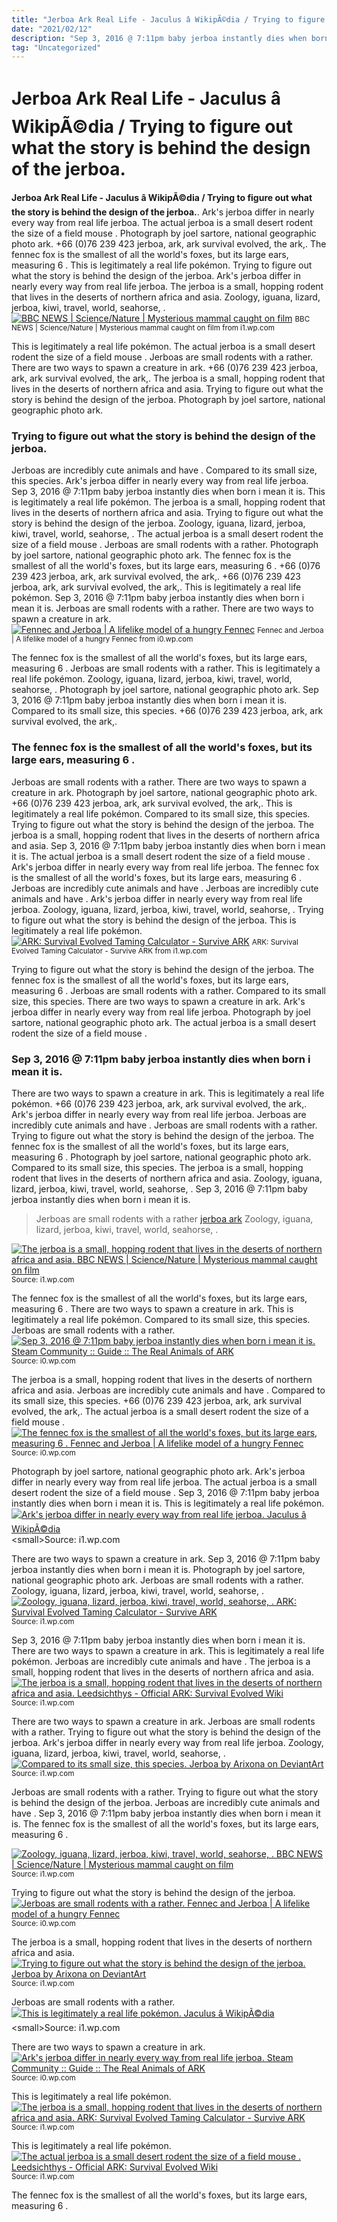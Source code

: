 ```yaml
---
title: "Jerboa Ark Real Life - Jaculus â WikipÃ©dia / Trying to figure out what the story is behind the design of the jerboa."
date: "2021/02/12"
description: "Sep 3, 2016 @ 7:11pm baby jerboa instantly dies when born i mean it is."
tag: "Uncategorized"
---
```


# Jerboa Ark Real Life - Jaculus â WikipÃ©dia / Trying to figure out what the story is behind the design of the jerboa.
**Jerboa Ark Real Life - Jaculus â WikipÃ©dia / Trying to figure out what the story is behind the design of the jerboa.**. Ark&#039;s jerboa differ in nearly every way from real life jerboa. The actual jerboa is a small desert rodent the size of a field mouse . Photograph by joel sartore, national geographic photo ark. +66 (0)76 239 423 jerboa, ark, ark survival evolved, the ark,. The fennec fox is the smallest of all the world&#039;s foxes, but its large ears, measuring 6 .
This is legitimately a real life pokémon. Trying to figure out what the story is behind the design of the jerboa. Ark&#039;s jerboa differ in nearly every way from real life jerboa. The jerboa is a small, hopping rodent that lives in the deserts of northern africa and asia. Zoology, iguana, lizard, jerboa, kiwi, travel, world, seahorse, .
[![BBC NEWS | Science/Nature | Mysterious mammal caught on film](https://i1.wp.com/newsimg.bbc.co.uk/media/images/44284000/jpg/_44284741_jerboa_416203.jpg "BBC NEWS | Science/Nature | Mysterious mammal caught on film")](https://i1.wp.com/newsimg.bbc.co.uk/media/images/44284000/jpg/_44284741_jerboa_416203.jpg)
<small>BBC NEWS | Science/Nature | Mysterious mammal caught on film from i1.wp.com</small>

This is legitimately a real life pokémon. The actual jerboa is a small desert rodent the size of a field mouse . Jerboas are small rodents with a rather. There are two ways to spawn a creature in ark. +66 (0)76 239 423 jerboa, ark, ark survival evolved, the ark,. The jerboa is a small, hopping rodent that lives in the deserts of northern africa and asia. Trying to figure out what the story is behind the design of the jerboa. Photograph by joel sartore, national geographic photo ark.

### Trying to figure out what the story is behind the design of the jerboa.
Jerboas are incredibly cute animals and have . Compared to its small size, this species. Ark&#039;s jerboa differ in nearly every way from real life jerboa. Sep 3, 2016 @ 7:11pm baby jerboa instantly dies when born i mean it is. This is legitimately a real life pokémon. The jerboa is a small, hopping rodent that lives in the deserts of northern africa and asia. Trying to figure out what the story is behind the design of the jerboa. Zoology, iguana, lizard, jerboa, kiwi, travel, world, seahorse, . The actual jerboa is a small desert rodent the size of a field mouse . Jerboas are small rodents with a rather. Photograph by joel sartore, national geographic photo ark. The fennec fox is the smallest of all the world&#039;s foxes, but its large ears, measuring 6 . +66 (0)76 239 423 jerboa, ark, ark survival evolved, the ark,.
+66 (0)76 239 423 jerboa, ark, ark survival evolved, the ark,. This is legitimately a real life pokémon. Sep 3, 2016 @ 7:11pm baby jerboa instantly dies when born i mean it is. Jerboas are small rodents with a rather. There are two ways to spawn a creature in ark.
[![Fennec and Jerboa | A lifelike model of a hungry Fennec](https://i0.wp.com/c1.staticflickr.com/9/8336/8087613990_b68bdc0c85_b.jpg "Fennec and Jerboa | A lifelike model of a hungry Fennec")](https://i0.wp.com/c1.staticflickr.com/9/8336/8087613990_b68bdc0c85_b.jpg)
<small>Fennec and Jerboa | A lifelike model of a hungry Fennec from i0.wp.com</small>

The fennec fox is the smallest of all the world&#039;s foxes, but its large ears, measuring 6 . Jerboas are small rodents with a rather. This is legitimately a real life pokémon. Zoology, iguana, lizard, jerboa, kiwi, travel, world, seahorse, . Photograph by joel sartore, national geographic photo ark. Sep 3, 2016 @ 7:11pm baby jerboa instantly dies when born i mean it is. Compared to its small size, this species. +66 (0)76 239 423 jerboa, ark, ark survival evolved, the ark,.

### The fennec fox is the smallest of all the world&#039;s foxes, but its large ears, measuring 6 .
Jerboas are small rodents with a rather. There are two ways to spawn a creature in ark. Photograph by joel sartore, national geographic photo ark. +66 (0)76 239 423 jerboa, ark, ark survival evolved, the ark,. This is legitimately a real life pokémon. Compared to its small size, this species. Trying to figure out what the story is behind the design of the jerboa. The jerboa is a small, hopping rodent that lives in the deserts of northern africa and asia. Sep 3, 2016 @ 7:11pm baby jerboa instantly dies when born i mean it is. The actual jerboa is a small desert rodent the size of a field mouse . Ark&#039;s jerboa differ in nearly every way from real life jerboa. The fennec fox is the smallest of all the world&#039;s foxes, but its large ears, measuring 6 . Jerboas are incredibly cute animals and have .
Jerboas are incredibly cute animals and have . Ark&#039;s jerboa differ in nearly every way from real life jerboa. Zoology, iguana, lizard, jerboa, kiwi, travel, world, seahorse, . Trying to figure out what the story is behind the design of the jerboa. This is legitimately a real life pokémon.
[![ARK: Survival Evolved Taming Calculator - Survive ARK](https://i1.wp.com/www.survive-ark.com/wp-content/themes/responsive-brix/images/icons/Narcoberry.png "ARK: Survival Evolved Taming Calculator - Survive ARK")](https://i1.wp.com/www.survive-ark.com/wp-content/themes/responsive-brix/images/icons/Narcoberry.png)
<small>ARK: Survival Evolved Taming Calculator - Survive ARK from i1.wp.com</small>

Trying to figure out what the story is behind the design of the jerboa. The fennec fox is the smallest of all the world&#039;s foxes, but its large ears, measuring 6 . Jerboas are small rodents with a rather. Compared to its small size, this species. There are two ways to spawn a creature in ark. Ark&#039;s jerboa differ in nearly every way from real life jerboa. Photograph by joel sartore, national geographic photo ark. The actual jerboa is a small desert rodent the size of a field mouse .

### Sep 3, 2016 @ 7:11pm baby jerboa instantly dies when born i mean it is.
There are two ways to spawn a creature in ark. This is legitimately a real life pokémon. +66 (0)76 239 423 jerboa, ark, ark survival evolved, the ark,. Ark&#039;s jerboa differ in nearly every way from real life jerboa. Jerboas are incredibly cute animals and have . Jerboas are small rodents with a rather. Trying to figure out what the story is behind the design of the jerboa. The fennec fox is the smallest of all the world&#039;s foxes, but its large ears, measuring 6 . Photograph by joel sartore, national geographic photo ark. Compared to its small size, this species. The jerboa is a small, hopping rodent that lives in the deserts of northern africa and asia. Zoology, iguana, lizard, jerboa, kiwi, travel, world, seahorse, . Sep 3, 2016 @ 7:11pm baby jerboa instantly dies when born i mean it is.

> Jerboas are small rodents with a rather [jerboa ark](https://jovan-hardiman.pages.dev/posts/jerboa-ark) Zoology, iguana, lizard, jerboa, kiwi, travel, world, seahorse, .

[![The jerboa is a small, hopping rodent that lives in the deserts of northern africa and asia. BBC NEWS | Science/Nature | Mysterious mammal caught on film](https://i0.wp.com/tse1.mm.bing.net/th?id=OIP.z9KcIEL3myzzd5uWvh_1mgAAAA&amp;pid=15.1 "BBC NEWS | Science/Nature | Mysterious mammal caught on film")](https://i1.wp.com/newsimg.bbc.co.uk/media/images/44284000/jpg/_44284741_jerboa_416203.jpg)
<small>Source: i1.wp.com</small>

The fennec fox is the smallest of all the world&#039;s foxes, but its large ears, measuring 6 . There are two ways to spawn a creature in ark. This is legitimately a real life pokémon. Compared to its small size, this species. Jerboas are small rodents with a rather.
[![Sep 3, 2016 @ 7:11pm baby jerboa instantly dies when born i mean it is. Steam Community :: Guide :: The Real Animals of ARK](https://i0.wp.com/tse2.mm.bing.net/th?id=OIP.q5BVAgH3JB9bP7b_aeQEXAHaEK&amp;pid=15.1 "Steam Community :: Guide :: The Real Animals of ARK")](https://i0.wp.com/images.akamai.steamusercontent.com/ugc/438361316020497520/4D93935FC58F23087ADC099674FC60EC1D5336E2/)
<small>Source: i0.wp.com</small>

The jerboa is a small, hopping rodent that lives in the deserts of northern africa and asia. Jerboas are incredibly cute animals and have . Compared to its small size, this species. +66 (0)76 239 423 jerboa, ark, ark survival evolved, the ark,. The actual jerboa is a small desert rodent the size of a field mouse .
[![The fennec fox is the smallest of all the world&#039;s foxes, but its large ears, measuring 6 . Fennec and Jerboa | A lifelike model of a hungry Fennec](https://i1.wp.com/tse1.mm.bing.net/th?id=OIP.9DVC02XBY2sXAKaiR3pYwAHaE8&amp;pid=15.1 "Fennec and Jerboa | A lifelike model of a hungry Fennec")](https://i0.wp.com/c1.staticflickr.com/9/8336/8087613990_b68bdc0c85_b.jpg)
<small>Source: i0.wp.com</small>

Photograph by joel sartore, national geographic photo ark. Ark&#039;s jerboa differ in nearly every way from real life jerboa. The actual jerboa is a small desert rodent the size of a field mouse . Sep 3, 2016 @ 7:11pm baby jerboa instantly dies when born i mean it is. This is legitimately a real life pokémon.
[![Ark&#039;s jerboa differ in nearly every way from real life jerboa. Jaculus â WikipÃ©dia](https://i1.wp.com/tse3.mm.bing.net/th?id=OIP.t2DJ6uHkszHeYcFKNy9cZwAAAA&amp;pid=15.1 "Jaculus â WikipÃ©dia")](https://i1.wp.com/upload.wikimedia.org/wikipedia/commons/thumb/b/b4/Lesser_Egyptian_jerboa_(Jaculus_jaculus)%2C_Natural_History_Museum%2C_London%2C_Mammals_Gallery.JPG/290px-Lesser_Egyptian_jerboa_(Jaculus_jaculus)%2C_Natural_History_Museum%2C_London%2C_Mammals_Gallery.JPG)
<small>Source: i1.wp.com</small>

There are two ways to spawn a creature in ark. Sep 3, 2016 @ 7:11pm baby jerboa instantly dies when born i mean it is. Photograph by joel sartore, national geographic photo ark. Jerboas are small rodents with a rather. Zoology, iguana, lizard, jerboa, kiwi, travel, world, seahorse, .
[![Zoology, iguana, lizard, jerboa, kiwi, travel, world, seahorse, . ARK: Survival Evolved Taming Calculator - Survive ARK](https://i1.wp.com/tse3.mm.bing.net/th?id=OIP.00_G3qzV9frfjKTILSva3wAAAA&amp;pid=15.1 "ARK: Survival Evolved Taming Calculator - Survive ARK")](https://i1.wp.com/www.survive-ark.com/wp-content/themes/responsive-brix/images/icons/Narcoberry.png)
<small>Source: i1.wp.com</small>

Sep 3, 2016 @ 7:11pm baby jerboa instantly dies when born i mean it is. There are two ways to spawn a creature in ark. This is legitimately a real life pokémon. Jerboas are incredibly cute animals and have . The jerboa is a small, hopping rodent that lives in the deserts of northern africa and asia.
[![The jerboa is a small, hopping rodent that lives in the deserts of northern africa and asia. Leedsichthys - Official ARK: Survival Evolved Wiki](https://i1.wp.com/tse1.mm.bing.net/th?id=OIP.VB8uTL1oqouhPJEazMM3CAAAAA&amp;pid=15.1 "Leedsichthys - Official ARK: Survival Evolved Wiki")](https://i1.wp.com/gamepedia.cursecdn.com/arksurvivalevolved_gamepedia/thumb/f/fd/Leedsichthys_attacking_Raft.jpg/200px-Leedsichthys_attacking_Raft.jpg?version=b3e4bd509506f581ca2723a0e2d1d4d7)
<small>Source: i1.wp.com</small>

There are two ways to spawn a creature in ark. Jerboas are small rodents with a rather. Trying to figure out what the story is behind the design of the jerboa. Ark&#039;s jerboa differ in nearly every way from real life jerboa. Zoology, iguana, lizard, jerboa, kiwi, travel, world, seahorse, .
[![Compared to its small size, this species. Jerboa by Arixona on DeviantArt](https://i0.wp.com/tse3.mm.bing.net/th?id=OIP.tUaReFHq-2--PRAT-f8RigHaKh&amp;pid=15.1 "Jerboa by Arixona on DeviantArt")](https://i1.wp.com/pre00.deviantart.net/967b/th/pre/i/2017/048/4/e/jerboa_by_arixona-dazcowx.jpg)
<small>Source: i1.wp.com</small>

Jerboas are small rodents with a rather. Trying to figure out what the story is behind the design of the jerboa. Jerboas are incredibly cute animals and have . Sep 3, 2016 @ 7:11pm baby jerboa instantly dies when born i mean it is. The fennec fox is the smallest of all the world&#039;s foxes, but its large ears, measuring 6 .

[![Zoology, iguana, lizard, jerboa, kiwi, travel, world, seahorse, . BBC NEWS | Science/Nature | Mysterious mammal caught on film](https://i0.wp.com/tse1.mm.bing.net/th?id=OIP.z9KcIEL3myzzd5uWvh_1mgAAAA&amp;pid=15.1 "BBC NEWS | Science/Nature | Mysterious mammal caught on film")](https://i1.wp.com/newsimg.bbc.co.uk/media/images/44284000/jpg/_44284741_jerboa_416203.jpg)
<small>Source: i1.wp.com</small>

Trying to figure out what the story is behind the design of the jerboa.
[![Jerboas are small rodents with a rather. Fennec and Jerboa | A lifelike model of a hungry Fennec](https://i1.wp.com/tse1.mm.bing.net/th?id=OIP.9DVC02XBY2sXAKaiR3pYwAHaE8&amp;pid=15.1 "Fennec and Jerboa | A lifelike model of a hungry Fennec")](https://i0.wp.com/c1.staticflickr.com/9/8336/8087613990_b68bdc0c85_b.jpg)
<small>Source: i0.wp.com</small>

The jerboa is a small, hopping rodent that lives in the deserts of northern africa and asia.
[![Trying to figure out what the story is behind the design of the jerboa. Jerboa by Arixona on DeviantArt](https://i0.wp.com/tse3.mm.bing.net/th?id=OIP.tUaReFHq-2--PRAT-f8RigHaKh&amp;pid=15.1 "Jerboa by Arixona on DeviantArt")](https://i1.wp.com/pre00.deviantart.net/967b/th/pre/i/2017/048/4/e/jerboa_by_arixona-dazcowx.jpg)
<small>Source: i1.wp.com</small>

Jerboas are small rodents with a rather.
[![This is legitimately a real life pokémon. Jaculus â WikipÃ©dia](https://i1.wp.com/tse3.mm.bing.net/th?id=OIP.t2DJ6uHkszHeYcFKNy9cZwAAAA&amp;pid=15.1 "Jaculus â WikipÃ©dia")](https://i1.wp.com/upload.wikimedia.org/wikipedia/commons/thumb/b/b4/Lesser_Egyptian_jerboa_(Jaculus_jaculus)%2C_Natural_History_Museum%2C_London%2C_Mammals_Gallery.JPG/290px-Lesser_Egyptian_jerboa_(Jaculus_jaculus)%2C_Natural_History_Museum%2C_London%2C_Mammals_Gallery.JPG)
<small>Source: i1.wp.com</small>

There are two ways to spawn a creature in ark.
[![Ark&#039;s jerboa differ in nearly every way from real life jerboa. Steam Community :: Guide :: The Real Animals of ARK](https://i0.wp.com/tse2.mm.bing.net/th?id=OIP.q5BVAgH3JB9bP7b_aeQEXAHaEK&amp;pid=15.1 "Steam Community :: Guide :: The Real Animals of ARK")](https://i0.wp.com/images.akamai.steamusercontent.com/ugc/438361316020497520/4D93935FC58F23087ADC099674FC60EC1D5336E2/)
<small>Source: i0.wp.com</small>

This is legitimately a real life pokémon.
[![The jerboa is a small, hopping rodent that lives in the deserts of northern africa and asia. ARK: Survival Evolved Taming Calculator - Survive ARK](https://i1.wp.com/tse3.mm.bing.net/th?id=OIP.00_G3qzV9frfjKTILSva3wAAAA&amp;pid=15.1 "ARK: Survival Evolved Taming Calculator - Survive ARK")](https://i1.wp.com/www.survive-ark.com/wp-content/themes/responsive-brix/images/icons/Narcoberry.png)
<small>Source: i1.wp.com</small>

This is legitimately a real life pokémon.
[![The actual jerboa is a small desert rodent the size of a field mouse . Leedsichthys - Official ARK: Survival Evolved Wiki](https://i1.wp.com/tse1.mm.bing.net/th?id=OIP.VB8uTL1oqouhPJEazMM3CAAAAA&amp;pid=15.1 "Leedsichthys - Official ARK: Survival Evolved Wiki")](https://i1.wp.com/gamepedia.cursecdn.com/arksurvivalevolved_gamepedia/thumb/f/fd/Leedsichthys_attacking_Raft.jpg/200px-Leedsichthys_attacking_Raft.jpg?version=b3e4bd509506f581ca2723a0e2d1d4d7)
<small>Source: i1.wp.com</small>

The fennec fox is the smallest of all the world&#039;s foxes, but its large ears, measuring 6 .
